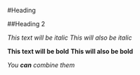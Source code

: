 #Heading

##Heading 2

*This text will be italic*
_This will also be italic_

**This text will be bold**
__This will also be bold__

_You **can** combine them_
